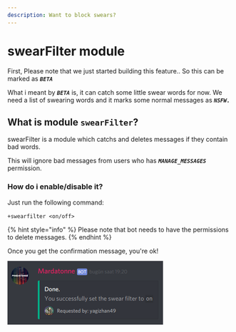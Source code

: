 ```yaml
---
description: Want to block swears?
---
```


# swearFilter module

First, Please note that we just started building this feature.. So this can be marked as _**`BETA`**_

What i meant by _**`BETA`**_ is, it can catch some little swear words for now. We need a list of swearing words and it marks some normal messages as _**`NSFW.`**_

## What is module **`swearFilter`**?

swearFilter is a module which catchs and deletes messages if they contain bad words.

This will ignore bad messages from users who has _**`MANAGE_MESSAGES`**_ permission.

### How do i enable/disable it?

Just run the following command:

```text
+swearfilter <on/off>
```

{% hint style="info" %}
 Please note that bot needs to have the permissions to delete messages.
{% endhint %}

Once you get the confirmation message, you're ok!

![Confirmation message](.gitbook/assets/screenshot_20181103_192036.png)



